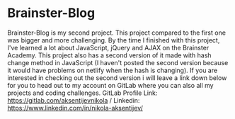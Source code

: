 # Brainster-Blog
 Brainster-Blog is my second project. This project compared to the first one was bigger and more challenging. By the time I finished with this project, I've learned a lot about JavaScript, jQuery and AJAX on the Brainster Academy. This project also has a second version of it made with hash change method in JavaScript (I haven't posted the second version because it would have problems on netlify when the hash is  changing). If you are interested in checking out the second version i will leave a link down below for you to head out to my account on GitLab where you can also all my projects and coding challenges. GitLab Profile Link: https://gitlab.com/aksentijevnikola / Linkedin: https://www.linkedin.com/in/nikola-aksentijev/  
